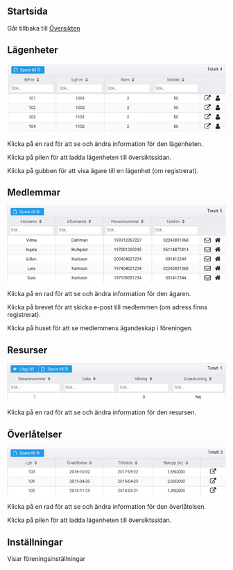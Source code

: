 ## Startsida

Går tillbaka till [Översikten](https://brfportal.readthedocs.io/sv/latest/dash/)

## Lägenheter

![apt-table](_img/apt/table.png)

Klicka på en rad för att se och ändra information för den lägenheten.

Klicka på pilen för att ladda lägenheten till översiktssidan.

Klicka på gubben för att visa ägare till en lägenhet (om registrerat).

## Medlemmar

![owner-table](_img/owner/table.png)

Klicka på en rad för att se och ändra information för den ägaren.

Klicka på brevet för att skicka e-post till medlemmen (om adress finns registrerat).

Klicka på huset för att se medlemmens ägandeskap i föreningen.

## Resurser

![resource-table](_img/resource/table.png)

Klicka på en rad för att se och ändra information för den resursen.

## Överlåtelser

![sale-table](_img/sale/table.png)

Klicka på en rad för att se och ändra information för den överlåtelsen.

Klicka på pilen för att ladda lägenheten till översiktssidan.

## Inställningar

Visar föreningsinställningar